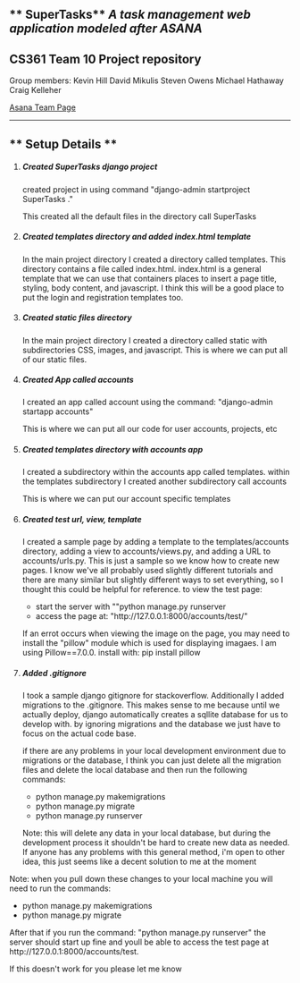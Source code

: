 ** SuperTasks**
*A task management web application modeled after ASANA*
---
CS361 Team 10 Project repository
---
Group members:
Kevin Hill
David Mikulis
Steven Owens
Michael Hathaway
Craig Kelleher

[Asana Team Page](https://app.asana.com/0/1167416800657633/overview)

<hr>

<h2>** Setup Details **</h2>

<ol>
    <li>
        <h5>Created SuperTasks django project</h5>
        <p>created project in  using command "django-admin startproject SuperTasks ."</p>
        <p>This created all the default files in the directory call SuperTasks</p>
    </li>
    <li>
        <h5>Created templates directory and added index.html template</h5>
        <p>In the main project directory I created a directory called templates. This directory contains a file called index.html. index.html is a general template that we can use that containers places to insert a page title, styling, body content, and javascript. I think this will be a good place to put the login and registration templates too.</p>
    </li>
    <li>
        <h5>Created static files directory</h5>
        <p>In the main project directory I created a directory called static with subdirectories CSS, images, and javascript. This is where we can put all of our static files.</p>
    </li>
    <li>
        <h5>Created App called accounts</h5>
        <p>I created an app called account using the command: "django-admin startapp accounts"</p>
        <p>This is where we can put all our code for user accounts, projects, etc</p>
    </li>
    <li>
        <h5>Created templates directory with accounts app</h5>
        <p>I created a subdirectory within the accounts app called templates. within the templates subdirectory I created another subdirectory call  accounts</p>
        <p>This is where we can put our account specific templates</p>
    </li>
    <li>
        <h5>Created test url, view, template</h5>
        <p>I created a sample page by adding a template to the templates/accounts directory, adding a view to accounts/views.py, and adding a URL to accounts/urls.py. This is just a sample so we know how to create new pages. I know we've all probably used slightly different tutorials and there are many similar but slightly different ways to set everything, so I thought this could be helpful for reference. to view the test page: </p>
        <ul>
            <li>start the server with ""python manage.py runserver</li>
            <li>access the page at: "http://127.0.0.1:8000/accounts/test/" </li>
        </ul>
        <p>If an errot occurs when viewing the image on the page, you may need to install the "pillow" module which is used for displaying imagaes. I am using Pillow==7.0.0. install with: pip install pillow </p>
    </li> 
    <li>
        <h5>Added .gitignore </h5>
        <p>
        I took a sample django gitignore for stackoverflow. Additionally I added migrations to the .gitignore. This makes sense to me because until we actually deploy, django automatically creates a sqllite database for us to develop with. by ignoring migrations and the database we just have to focus on the actual code base.
        </p>
        <p>if there are any problems in your local development environment due to migrations or the database, I think you can just delete all the migration files and delete the local database and then run the following commands: </p>
        <ul>
            <li>python manage.py makemigrations</li>
            <li>python manage.py migrate</li>
            <li>python manage.py runserver</li>
        </ul>
        <p>Note: this will delete any data in your local database, but during the development process it shouldn't be hard to create new data as needed. If anyone has any problems with this general method, i'm open to other idea, this just seems like a decent solution to me at the moment
        </p>
    </li>
    
    
</ol>

<p>Note: when you pull down these changes to your local machine you will need to run the commands:</p>
<ul>
    <li>python manage.py makemigrations</li>
    <li>python manage.py migrate</li>
</ul>

<p>After that if you run the command: "python manage.py runserver" the server should start up fine and youll be able to access the test page at http://127.0.0.1:8000/accounts/test.</p>
<p>If this doesn't work for you please let me know</p>


